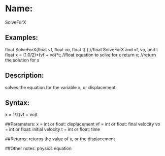 # Name: 
SolveForX

## Examples:
float SolveForX(float vf, float vo, float t) {  //float SolveForX and vf, vo, and t
  float x = (1.0/2)*(vf + vo)*t;  //float equation to solve for x
  return x;  //return the solution for x

## Description:
solves the equation for the variable x, or displacement

## Syntax:
x = 1/2(vf + vo)t

##Parameters: 
x = int or float: displacement
vf = int or float: final velocity
vo = int or float: initial velocity
t = int or float: time

##Returns:
returns the value of x, or the displacement

##Other notes:
physics equation
